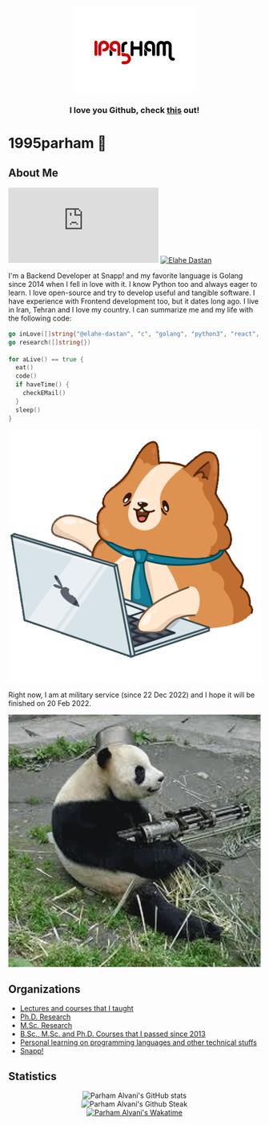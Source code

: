 <p align="center">
  <img src="https://github.com/1995parham/1995parham/raw/main/logo-lg.png"></img>
</p>

<h3 align="center">
  I love you Github, check
  <a href="https://github.blog/2021-01-05-advancing-developer-freedom-github-is-fully-available-in-iran/">this</a> out!
</h3>

# 1995parham 🐼

## About Me

[![GitHub release (latest by date)](https://img.shields.io/github/v/release/1995parham/1995parham.pdf?label=Resume&logo=github&style=for-the-badge)](https://github.com/1995parham/1995parham.pdf/releases/latest)
[![Elahe Dastan](https://img.shields.io/badge/-elahe.dstn-black?style=for-the-badge&label=%F0%9F%A7%A1)](https://github.com/elahe-dastan)

I'm a Backend Developer at Snapp! and my favorite language
is Golang since 2014 when I fell in love with it.
I know Python too and always eager to learn.
I love open-source and try to develop useful and tangible software.
I have experience with Frontend development too, but it dates long ago.
I live in Iran, Tehran and I love my country.
I can summarize me and my life with the following code:

```go
go inLove([]string{"@elahe-dastan", "c", "golang", "python3", "react", "rust"})
go research([]string{})

for aLive() == true {
  eat()
  code()
  if haveTime() {
    checkEMail()
  }
  sleep()
}
```


<p align="center">
  <img src="https://github.com/1995parham/1995parham/blob/main/bernard.gif?raw=true" alt="Bernard" />
</p>

Right now, I am at military service (since 22 Dec 2022) and I hope it will be finished on 20 Feb 2022.

<p align="center">
  <img src="https://github.com/1995parham/1995parham/blob/main/military.png?raw=true" alt="Military" />
</p>

## Organizations

- [Lectures and courses that I taught](https://github.com/1995parham-teaching/)
- [Ph.D. Research](https://github.com/citado/)
- [M.Sc. Research](https://github.com/reinnet/)
- [B.Sc., M.Sc. and Ph.D. Courses that I passed since 2013](https://github.com/9231058)
- [Personal learning on programming languages and other technical stuffs](https://github.com/1995parham-learning)
- [Snapp!](https://github.com/snapp-incubator/)

## Statistics

<p align="center">
  <img src="https://github-readme-stats.vercel.app/api?username=1995parham&show_icons=true&theme=monokai" alt="Parham Alvani's GitHub stats" /><br />
  <img src="https://github-readme-streak-stats.herokuapp.com/?user=1995parham&theme=monokai" alt="Parham Alvani's Github Steak" /><br>
  <a href="https://github.com/anuraghazra/github-readme-stats"><img src="https://github-readme-stats.vercel.app/api/wakatime?username=1995parham&theme=monokai" alt="Parham Alvani's Wakatime"></a>
</p>
